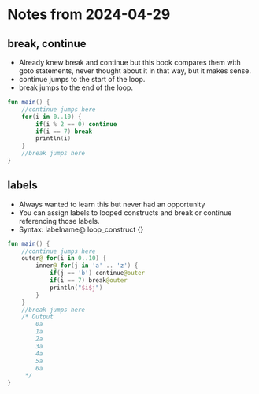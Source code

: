 # Notes from 2024-04-29
## break, continue
- Already knew break and continue but this book compares them with goto statements,
never thought about it in that way, but it makes sense.
- continue jumps to the start of the loop.
- break jumps to the end of the loop.
```kotlin
fun main() {
    //continue jumps here
    for(i in 0..10) {
        if(i % 2 == 0) continue
        if(i == 7) break
        println(i)
    }
    //break jumps here
}
```
## labels
- Always wanted to learn this but never had an opportunity
- You can assign labels to looped constructs and break or continue referencing those labels.
- Syntax: labelname@ loop_construct {}
```kotlin
fun main() {
    //continue jumps here
    outer@ for(i in 0..10) {
        inner@ for(j in 'a' .. 'z') {
            if(j == 'b') continue@outer
            if(i == 7) break@outer
            println("$i$j")
        }
    }
    //break jumps here
    /* Output
        0a
        1a
        2a
        3a
        4a
        5a
        6a
     */
}
```